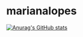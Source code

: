 # marianalopes

[![Anurag's GitHub stats](https://github-readme-stats.vercel.app/api?mfrancy=anuraghazra)](https://github.com/anuraghazra/github-readme-stats)

